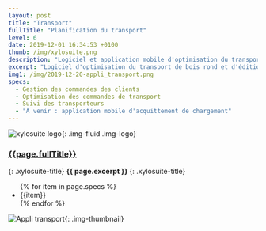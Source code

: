 ```yaml
---
layout: post
title: "Transport"
fullTitle: "Planification du transport"
level: 6
date: 2019-12-01 16:34:53 +0100
thumb: /img/xylosuite.png
description: "Logiciel et application mobile d'optimisation du transport de bois rond et édition des commandes de transport"
excerpt: "Logiciel d'optimisation du transport de bois rond et d'édition des commandes de transport"
img1: /img/2019-12-20-appli_transport.png
specs: 
  - Gestion des commandes des clients
  - Optimisation des commandes de transport
  - Suivi des transporteurs
  - "A venir : application mobile d'acquittement de chargement"
---
```


![xylosuite logo]({{page.thumb}}){: .img-fluid .img-logo}

### <a href='./intro#applis' class="text-dark"><i class="fas fa-chevron-left mr-2"></i>{{page.fullTitle}}</a>
{: .xylosuite-title}
<strong>{{ page.excerpt }} </strong>
{: .xylosuite-title}

<ul class="list-group my-4">
{% for item in page.specs %}
  <li class="list-group-item">{{item}}</li>
{% endfor %}
</ul>

![Appli transport]({{page.img1}}){: .img-thumbnail}

